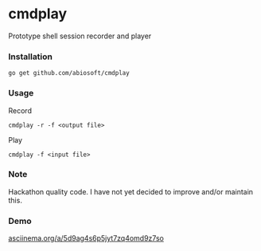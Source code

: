 # cmdplay
Prototype shell session recorder and player

### Installation
```
go get github.com/abiosoft/cmdplay
```

### Usage
Record
```
cmdplay -r -f <output file>
```
Play
```
cmdplay -f <input file>
```

### Note
Hackathon quality code.
I have not yet decided to improve and/or maintain this.

### Demo
[asciinema.org/a/5d9ag4s6p5jyt7zq4omd9z7so](https://asciinema.org/a/5d9ag4s6p5jyt7zq4omd9z7so)
